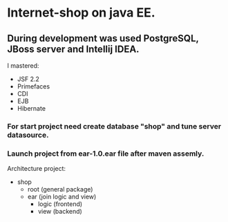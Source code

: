 # Internet-shop on java EE.
## During development was used PostgreSQL, JBoss server and Intellij IDEA.
I mastered:
* JSF 2.2
* Primefaces
* CDI
* EJB
* Hibernate

### For start project need create database "shop" and tune server datasource.
### Launch project from ear-1.0.ear file after maven assemly.

Architecture project:
- shop
  - root (general package)
  - ear (join logic and view)
    - logic (frontend)
    - view (backend)
